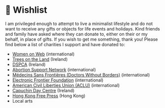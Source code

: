 # 🎁 Wishlist

I am privileged enough to attempt to live a minimalist lifestyle and do not want to receive any gifts or objects for life events and holidays. Kind friends and family have asked where they can donate to, either on their or my behalf, in place of gifts. If you wish to get me something, thank you! Please find below a list of charities I support and have donated to:

* [Women on Web](https://www.womenonweb.org/en/donate) (international)
* [Trees on the Land](https://www.treesontheland.com/donate-sponsor) (Ireland)
* [DSPCA](https://www.dspca.ie/donate/) (Ireland)
* [Abortion Support Network](https://www.asn.org.uk/donate/) (international)
* [Médecins Sans Frontières (Doctors Without Borders)](https://www.msf.org) (international)
* [Electronic Frontier Foundation](https://supporters.eff.org/donate/join-4) (international)
* [American Civil Liberties Union (ACLU)](https://action.aclu.org/give/donate-to-aclu-multistep) (international)
* [Capuchin Day Centre](https://www.capuchindaycentre.ie/Capuchin_Day_Centre_2013/Capuchin_Day_Centre_-_Donations.html) (Ireland)
* [Hong Kong Free Press](https://www.hongkongfp.com/support-hkfp/) (Hong Kong)
* Local arts
